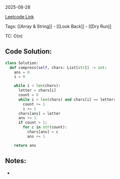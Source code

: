 2025-08-28

[Leetcode Link](https://leetcode.com/problems/string-compression/description/?envType=study-plan-v2&envId=leetcode-75)

Tags: [[Array & String]] - [[Look Back]] - [[Dry Run]]

TC: O(n)
## Code Solution: 

```python
class Solution:
  def compress(self, chars: List[str]) -> int:
    ans = 0
    i = 0

    while i < len(chars):
      letter = chars[i]
      count = 0
      while i < len(chars) and chars[i] == letter:
        count += 1
        i += 1
      chars[ans] = letter
      ans += 1
      if count > 1:
        for c in str(count):
          chars[ans] = c
          ans += 1

    return ans
```

## Notes:
- 

